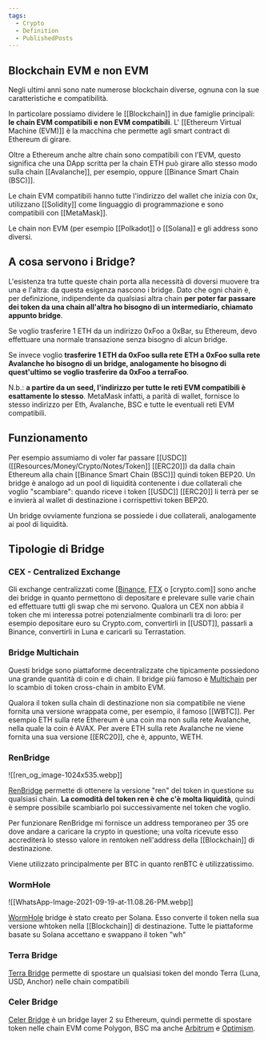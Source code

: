 ```yaml
---
tags:
  - Crypto
  - Definition
  - PublishedPosts
---
```



## Blockchain EVM e non EVM

Negli ultimi anni sono nate numerose blockchain diverse, ognuna con la sue caratteristiche e compatibilità.

In particolare possiamo dividere le [[Blockchain]] in due famiglie principali: **le chain EVM compatibili e non EVM compatibili**. L' [[Ethereum Virtual Machine (EVM)]] è la macchina che permette agli smart contract di Ethereum di girare.

Oltre a Ethereum anche altre chain sono compatibili con l'EVM, questo significa che una DApp scritta per la chain ETH può girare allo stesso modo sulla chain [[Avalanche]], per esempio, oppure [[Binance Smart Chain (BSC)]].

Le chain EVM compatibili hanno tutte l'indirizzo del wallet che inizia con 0x, utilizzano [[Solidity]] come linguaggio di programmazione e sono compatibili con [[MetaMask]].

Le chain non EVM (per esempio [[Polkadot]] o [[Solana]] e gli address sono diversi.

## A cosa servono i Bridge?

L'esistenza tra tutte queste chain porta alla necessità di doversi muovere tra una e l'altra: da questa esigenza nascono i bridge. Dato che ogni chain è, per definizione, indipendente da qualsiasi altra chain **per poter far passare dei token da una chain all'altra ho bisogno di un intermediario, chiamato appunto bridge**.

Se voglio trasferire 1 ETH da un indirizzo 0xFoo a 0xBar, su Ethereum, devo effettuare una normale transazione senza bisogno di alcun bridge.

Se invece voglio **trasferire 1 ETH da 0xFoo sulla rete ETH a 0xFoo sulla rete Avalanche ho bisogno di un bridge, analogamente ho bisogno di quest'ultimo se voglio trasferire da 0xFoo a terraFoo**.

N.b.: **a partire da un seed, l'indirizzo per tutte le reti EVM compatibili è esattamente lo stesso**. MetaMask infatti, a parità di wallet, fornisce lo stesso indirizzo per Eth, Avalanche, BSC e tutte le eventuali reti EVM compatibili.

## Funzionamento

Per esempio assumiamo di voler far passare [[USDC]] ([[Resources/Money/Crypto/Notes/Token]] [[ERC20]]) da dalla chain Ethereum alla chain [[Binance Smart Chain (BSC)]] quindi token BEP20. Un bridge è analogo ad un pool di liquidità contenente i due collaterali che voglio "scambiare": quando riceve i token [[USDC]] [[ERC20]] li terrà per se e invierà al wallet di destinazione i corrispettivi token BEP20.

Un bridge ovviamente funziona se possiede i due collaterali, analogamente ai pool di liquidità.

## Tipologie di Bridge

### CEX - Centralized Exchange

Gli exchange centralizzati come [[Binance](https://codicepragmatico.it/crypto/appunti-su-bnb-e-binance/), [FTX](https://ftx.com/it) o [crypto.com]] sono anche dei bridge in quanto permettono di depositare e prelevare sulle varie chain ed effettuare tutti gli swap che mi servono. Qualora un CEX non abbia il token che mi interessa potrei potenzialmente combinarli tra di loro: per esempio depositare euro su Crypto.com, convertirli in [[USDT]], passarli a Binance, convertirli in Luna e caricarli su Terrastation.

### Bridge Multichain

Questi bridge sono piattaforme decentralizzate che tipicamente possiedono una grande quantità di coin e di chain. Il bridge più famoso è [Multichain](https://app.multichain.org/) per lo scambio di token cross-chain in ambito EVM.

Qualora il token sulla chain di destinazione non sia compatibile ne viene fornita una versione wrappata come, per esempio, il famoso [[WBTC]]. Per esempio ETH sulla rete Ethereum è una coin ma non sulla rete Avalanche, nella quale la coin è AVAX. Per avere ETH sulla rete Avalanche ne viene fornita una sua versione [[ERC20]], che è, appunto, WETH.

### RenBridge

![[ren_og_image-1024x535.webp]]

[RenBridge](https://bridge.renproject.io/) permette di ottenere la versione "ren" del token in questione su qualsiasi chain. **La comodità del token ren è che c'è molta liquidità**, quindi è sempre possibile scambiarlo poi successivamente nel token che voglio.

Per funzionare RenBridge mi fornisce un address temporaneo per 35 ore dove andare a caricare la crypto in questione; una volta ricevute esso accrediterà lo stesso valore in rentoken nell'address della [[Blockchain]] di destinazione.

Viene utilizzato principalmente per BTC in quanto renBTC è utilizzatissimo.

### WormHole

![[WhatsApp-Image-2021-09-19-at-11.08.26-PM.webp]]

[WormHole](https://wormholebridge.com/) bridge è stato creato per Solana. Esso converte il token nella sua versione whtoken nella [[Blockchain]] di destinazione. Tutte le piattaforme basate su Solana accettano e swappano il token "wh"

### Terra Bridge

[Terra Bridge](https://bridge.terra.money/) permette di spostare un qualsiasi token del mondo Terra (Luna, USD, Anchor) nelle chain compatibili

### Celer Bridge

[Celer Bridge](https://cbridge.celer.network/#/transfer) è un bridge layer 2 su Ethereum, quindi permette di spostare token nelle chain EVM come Polygon, BSC ma anche [Arbitrum](https://bridge.arbitrum.io/) e [Optimism](https://www.optimism.io/).

